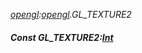 _[opengl](../../modules/opengl/opengl-module.md):[opengl](../../modules/opengl/opengl-module.md).GL\_TEXTURE2_
##### Const GL\_TEXTURE2:[Int](../../modules/wonkey/wonkey-types-int.md)

